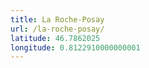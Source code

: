```yaml
---
title: La Roche-Posay
url: /la-roche-posay/
latitude: 46.7862025
longitude: 0.8122910000000001
---
```

